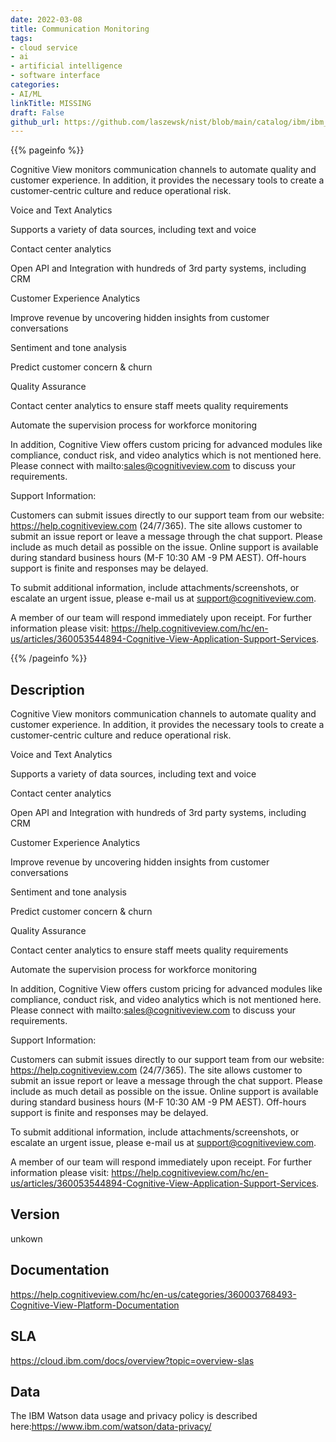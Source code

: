 ```yaml
---
date: 2022-03-08
title: Communication Monitoring
tags: 
- cloud service
- ai
- artificial intelligence
- software interface
categories: 
- AI/ML
linkTitle: MISSING
draft: False         
github_url: https://github.com/laszewsk/nist/blob/main/catalog/ibm/ibm_communication_monitoring.yaml
---
```


{{% pageinfo %}}

Cognitive View monitors communication channels to automate quality
and customer experience. In addition, it provides the necessary
tools to create a customer-centric culture and reduce operational
risk.

Voice and Text Analytics


Supports a variety of data sources, including text and voice

Contact center analytics

Open API and Integration with hundreds of 3rd party systems, including CRM


Customer Experience Analytics


Improve revenue by uncovering hidden insights from customer conversations

Sentiment and tone analysis

Predict customer concern & churn


Quality Assurance


Contact center analytics to ensure staff meets quality requirements

Automate the supervision process for workforce monitoring


In addition, Cognitive View offers custom pricing for advanced
modules like compliance, conduct risk, and video analytics which is
not mentioned here. Please connect with
mailto:sales@cognitiveview.com to discuss your requirements.

Support Information:

Customers can submit issues directly to our support team from our
website: https://help.cognitiveview.com (24/7/365). The site allows
customer to submit an issue report or leave a message through the
chat support. Please include as much detail as possible on the
issue.  Online support is available during standard business hours
(M-F 10:30 AM -9 PM AEST).  Off-hours support is finite and
responses may be delayed.

To submit additional information, include attachments/screenshots,
or escalate an urgent issue, please e-mail us at
support@cognitiveview.com.

A member of our team will respond immediately upon receipt. For
further information please visit:
https://help.cognitiveview.com/hc/en-us/articles/360053544894-Cognitive-View-Application-Support-Services.

{{% /pageinfo %}}

## Description


Cognitive View monitors communication channels to automate quality
and customer experience. In addition, it provides the necessary
tools to create a customer-centric culture and reduce operational
risk.

Voice and Text Analytics


Supports a variety of data sources, including text and voice

Contact center analytics

Open API and Integration with hundreds of 3rd party systems, including CRM


Customer Experience Analytics


Improve revenue by uncovering hidden insights from customer conversations

Sentiment and tone analysis

Predict customer concern & churn


Quality Assurance


Contact center analytics to ensure staff meets quality requirements

Automate the supervision process for workforce monitoring


In addition, Cognitive View offers custom pricing for advanced
modules like compliance, conduct risk, and video analytics which is
not mentioned here. Please connect with
mailto:sales@cognitiveview.com to discuss your requirements.

Support Information:

Customers can submit issues directly to our support team from our
website: https://help.cognitiveview.com (24/7/365). The site allows
customer to submit an issue report or leave a message through the
chat support. Please include as much detail as possible on the
issue.  Online support is available during standard business hours
(M-F 10:30 AM -9 PM AEST).  Off-hours support is finite and
responses may be delayed.

To submit additional information, include attachments/screenshots,
or escalate an urgent issue, please e-mail us at
support@cognitiveview.com.

A member of our team will respond immediately upon receipt. For
further information please visit:
https://help.cognitiveview.com/hc/en-us/articles/360053544894-Cognitive-View-Application-Support-Services.


## Version

unkown

## Documentation

https://help.cognitiveview.com/hc/en-us/categories/360003768493-Cognitive-View-Platform-Documentation

## SLA

https://cloud.ibm.com/docs/overview?topic=overview-slas

## Data

The IBM Watson data usage and privacy policy is described here:https://www.ibm.com/watson/data-privacy/
